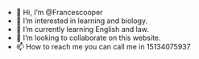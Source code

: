 - 👋 Hi, I’m @Francescooper
- 👀 I’m interested in learning and biology.
- 🌱 I’m currently learning English and law.
- 💞️ I’m looking to collaborate on this website.
- 📫 How to reach me you can call me in 15134075937

<!---
Francescooper/Francescooper is a ✨ special ✨ repository because its `README.md` (this file) appears on your GitHub profile.
You can click the Preview link to take a look at your changes.
--->
